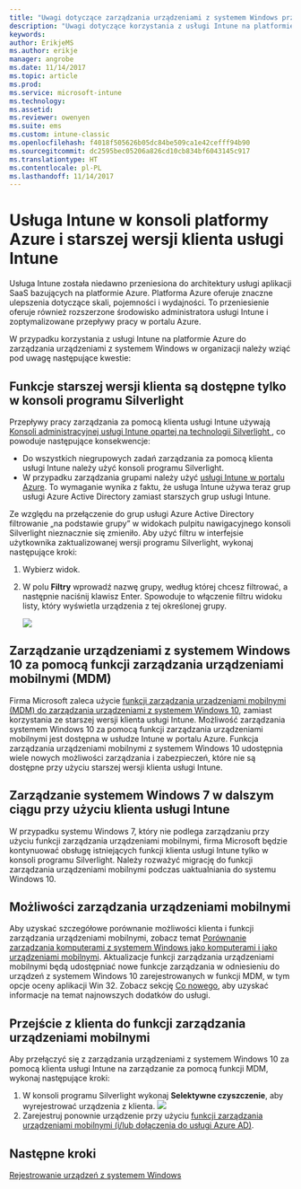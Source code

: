 ```yaml
---
title: "Uwagi dotyczące zarządzania urządzeniami z systemem Windows przy użyciu usługi Intune na platformie Azure"
description: "Uwagi dotyczące korzystania z usługi Intune na platformie Azure do zarządzania urządzeniami z systemem Windows w organizacji."
keywords: 
author: ErikjeMS
ms.author: erikje
manager: angrobe
ms.date: 11/14/2017
ms.topic: article
ms.prod: 
ms.service: microsoft-intune
ms.technology: 
ms.assetid: 
ms.reviewer: owenyen
ms.suite: ems
ms.custom: intune-classic
ms.openlocfilehash: f4018f505626b05dc84be509ca1e42cefff94b90
ms.sourcegitcommit: dc2595bec05206a826cd10cb834bf6043145c917
ms.translationtype: HT
ms.contentlocale: pl-PL
ms.lasthandoff: 11/14/2017
---
```

# <a name="intune-on-azure-console-and-legacy-intune-pc-client"></a>Usługa Intune w konsoli platformy Azure i starszej wersji klienta usługi Intune

Usługa Intune została niedawno przeniesiona do architektury usługi aplikacji SaaS bazujących na platformie Azure. Platforma Azure oferuje znaczne ulepszenia dotyczące skali, pojemności i wydajności. To przeniesienie oferuje również rozszerzone środowisko administratora usługi Intune i zoptymalizowane przepływy pracy w portalu Azure. 

W przypadku korzystania z usługi Intune na platformie Azure do zarządzania urządzeniami z systemem Windows w organizacji należy wziąć pod uwagę następujące kwestie:

## <a name="legacy-pc-client-features-are-only-available-in-the-silverlight-console"></a>Funkcje starszej wersji klienta są dostępne tylko w konsoli programu Silverlight

Przepływy pracy zarządzania za pomocą klienta usługi Intune używają [Konsoli administracyjnej usługi Intune opartej na technologii Silverlight ](https://manage.microsoft.com/), co powoduje następujące konsekwencje:

- Do wszystkich niegrupowych zadań zarządzania za pomocą klienta usługi Intune należy użyć konsoli programu Silverlight.
- W przypadku zarządzania grupami należy użyć [usługi Intune w portalu Azure](https://portal.azure.com/). To wymaganie wynika z faktu, że usługa Intune używa teraz grup usługi Azure Active Directory zamiast starszych grup usługi Intune. 

Ze względu na przełączenie do grup usługi Azure Active Directory filtrowanie „na podstawie grupy” w widokach pulpitu nawigacyjnego konsoli Silverlight nieznacznie się zmieniło. Aby użyć filtru w interfejsie użytkownika zaktualizowanej wersji programu Silverlight, wykonaj następujące kroki:

1. Wybierz widok.
2. W polu **Filtry** wprowadź nazwę grupy, według której chcesz filtrować, a następnie naciśnij klawisz Enter. Spowoduje to włączenie filtru widoku listy, który wyświetla urządzenia z tej określonej grupy.

   ![](media/intune_on_azure/image01.png)

## <a name="manage-windows-10-devices-by-using-mdm"></a>Zarządzanie urządzeniami z systemem Windows 10 za pomocą funkcji zarządzania urządzeniami mobilnymi (MDM)

Firma Microsoft zaleca użycie [funkcji zarządzania urządzeniami mobilnymi (MDM) do zarządzania urządzeniami z systemem Windows 10](https://docs.microsoft.com/intune/device-restrictions-windows-10), zamiast korzystania ze starszej wersji klienta usługi Intune. Możliwość zarządzania systemem Windows 10 za pomocą funkcji zarządzania urządzeniami mobilnymi jest dostępna w usłudze Intune w portalu Azure. Funkcja zarządzania urządzeniami mobilnymi z systemem Windows 10 udostępnia wiele nowych możliwości zarządzania i zabezpieczeń, które nie są dostępne przy użyciu starszej wersji klienta usługi Intune.

## <a name="continue-to-manage-windows-7-by-using-intune-pc-client"></a>Zarządzanie systemem Windows 7 w dalszym ciągu przy użyciu klienta usługi Intune

W przypadku systemu Windows 7, który nie podlega zarządzaniu przy użyciu funkcji zarządzania urządzeniami mobilnymi, firma Microsoft będzie kontynuować obsługę istniejących funkcji klienta usługi Intune tylko w konsoli programu Silverlight. Należy rozważyć migrację do funkcji zarządzania urządzeniami mobilnymi podczas uaktualniania do systemu Windows 10.

## <a name="mdm-capabilities"></a>Możliwości zarządzania urządzeniami mobilnymi

Aby uzyskać szczegółowe porównanie możliwości klienta i funkcji zarządzania urządzeniami mobilnymi, zobacz temat [Porównanie zarządzania komputerami z systemem Windows jako komputerami i jako urządzeniami mobilnymi](https://docs.microsoft.com/intune-classic/deploy-use/pc-management-comparison). Aktualizacje funkcji zarządzania urządzeniami mobilnymi będą udostępniać nowe funkcje zarządzania w odniesieniu do urządzeń z systemem Windows 10 zarejestrowanych w funkcji MDM, w tym opcje oceny aplikacji Win 32. Zobacz sekcję [Co nowego](https://docs.microsoft.com/intune/whats-new), aby uzyskać informacje na temat najnowszych dodatków do usługi.

## <a name="switch-from-pc-client-to-mdm"></a>Przejście z klienta do funkcji zarządzania urządzeniami mobilnymi

Aby przełączyć się z zarządzania urządzeniami z systemem Windows 10 za pomocą klienta usługi Intune na zarządzanie za pomocą funkcji MDM, wykonaj następujące kroki:

1. W konsoli programu Silverlight wykonaj **Selektywne czyszczenie**, aby wyrejestrować urządzenia z klienta.
  ![](media/intune_on_azure/image02.png)
2. Zarejestruj ponownie urządzenie przy użyciu [funkcji zarządzania urządzeniami mobilnymi (i/lub dołączenia do usługi Azure AD)](https://docs.microsoft.com/intune/windows-enroll). 

## <a name="next-steps"></a>Następne kroki
[Rejestrowanie urządzeń z systemem Windows](https://docs.microsoft.com/intune/windows-enroll)

 
